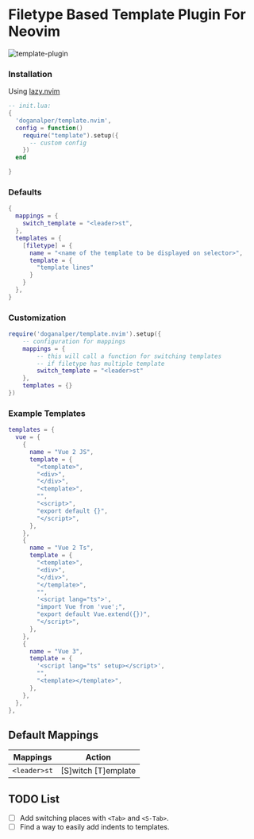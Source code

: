 # Filetype Based Template Plugin For Neovim

![template-plugin](https://github.com/doganalper/template.nvim/assets/48688801/62fb11f0-3d36-4b09-a71c-d862eaef7cf9)

### Installation
Using [lazy.nvim](https://github.com/folke/lazy.nvim)

```lua
-- init.lua:
{
  'doganalper/template.nvim', 
  config = function()
    require("template").setup({
      -- custom config
    })
  end

}
```

### Defaults
```lua
{
  mappings = {
    switch_template = "<leader>st",
  },
  templates = {
    [filetype] = {
      name = "<name of the template to be displayed on selector>",
      template = {
        "template lines"
      }
    }
  },
}
```


### Customization
```lua
require('doganalper/template.nvim').setup({
    -- configuration for mappings
    mappings = {
        -- this will call a function for switching templates
        -- if filetype has multiple template
        switch_template = "<leader>st"
    },
    templates = {}
})
```

### Example Templates
```lua
templates = {
  vue = {
    {
      name = "Vue 2 JS",
      template = {
        "<template>",
        "<div>",
        "</div>",
        "<template>",
        "",
        "<script>",
        "export default {}",
        "</script>",
      },
    },
    {
      name = "Vue 2 Ts",
      template = {
        "<template>",
        "<div>",
        "</div>",
        "</template>",
        "",
        '<script lang="ts">',
        "import Vue from 'vue';",
        "export default Vue.extend({})",
        "</script>",
      },
    },
    {
      name = "Vue 3",
      template = {
        '<script lang="ts" setup></script>',
        "",
        "<template></template>",
      },
    },
  },
},
```

## Default Mappings
| Mappings       | Action                                               |
|----------------|------------------------------------------------------|
| `<leader>st` |  [S]witch [T]emplate                                           |

## TODO List
- [ ] Add switching places with `<Tab>` and `<S-Tab>`.
- [ ] Find a way to easily add indents to templates.
